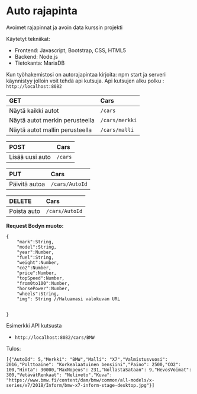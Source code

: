 # Auto rajapinta
Avoimet rajapinnat ja avoin data kurssin projekti

Käytetyt tekniikat:
- Frontend: Javascript, Bootstrap, CSS, HTML5
- Backend: Node.js
- Tietokanta: MariaDB

Kun työhakemistosi on autorajapintaa
kirjoita: npm start ja serveri käynnistyy jolloin voit tehdä api
kutsuja. Api kutsujen alku polku : ```http://localhost:8082```

| **GET** | Cars |
| :--- | :--- |
| Näytä kaikki autot|  ```/cars``` |
| Näytä autot merkin perusteella | ```/cars/merkki``` |
| Näytä autot mallin perusteella | ```/cars/malli``` |

| **POST** | Cars |
| :--- | :--- |
| Lisää uusi auto |  ```/cars``` |

| **PUT** | Cars |
| :--- | :--- |
| Päivitä autoa |  ```/cars/AutoId``` |

| **DELETE** | Cars |
| :--- | :--- |
| Poista auto |  ```/cars/AutoId``` |

**Request Bodyn muoto:**
```
{
	"mark":String,
	"model":String,
	"year":Number,
	"fuel":String,
	"weight":Number,
	"co2":Number,
	"price":Number,
	"topSpeed":Number,
	"from0to100":Number,
	"horsePower":Number,
	"wheels":String,
	"img": String //Haluamasi valokuvan URL

	
}
```

Esimerkki API kutsusta
 - ```http://localhost:8082/cars/BMW```

Tulos:

```
[{"AutoId": 5,"Merkki": "BMW","Malli": "X7","Valmistusvuosi": 2016,"Polttoaine": "Korkealaatuinen bensiini","Paino": 2500,"CO2": 100,"Hinta": 30000,"MaxNopeus": 231,"NollastaSataan": 9,"HevosVoimat": 300,"VetävätRenkaat": "Neliveto","Kuva": "https://www.bmw.fi/content/dam/bmw/common/all-models/x-series/x7/2018/Inform/bmw-x7-inform-stage-desktop.jpg"}]
```